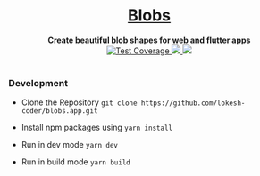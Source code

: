 <div align="center">
    <a href="https://blobs.app/">
        <h1>Blobs</h1>
    </a>
</div>

<div align="center">
    <strong>Create beautiful blob shapes for web and flutter apps</strong>
    <br />
    <div>
        <!-- travis -->
        <a href="https://travis-ci.org/lokesh-coder/blobs.app">
            <img src="https://travis-ci.org/lokesh-coder/blobs.app.svg" alt="Test Coverage" />
        </a>
        <!-- Mit License -->
        <a href="https://github.com/lokesh-coder/blobs.app/blob/master/LICENSE">
            <img src="https://img.shields.io/github/license/lokesh-coder/blobs.app">
        </a>
        <!-- Pr's -->
        <a href="https://github.com/lokesh-coder/blobs.app/blob/master/CONTRIBUTING.md"> 
        <img src="https://img.shields.io/badge/PRs-welcome-blueviolet.svg">
        </a>
    </div>
</div>

<br />

### Development

- Clone the Repository `git clone https://github.com/lokesh-coder/blobs.app.git`

- Install npm packages using `yarn install`

- Run in dev mode
  `yarn dev`

- Run in build mode
  `yarn build`
